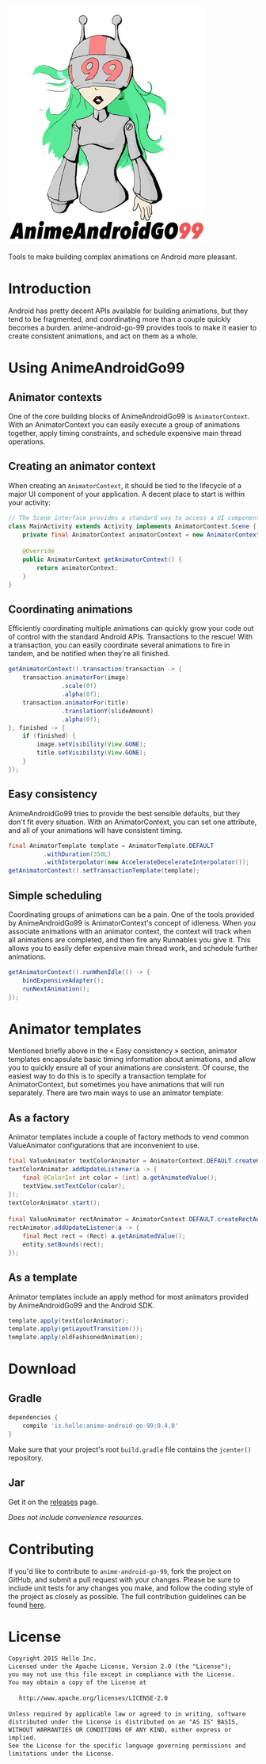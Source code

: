 ![anime-android-go-99](imagery/99-grey-header-small.png "anime-android-go-99")

Tools to make building complex animations on Android more pleasant.

# Introduction

Android has pretty decent APIs available for building animations, but they tend to be fragmented, and coordinating more than a couple quickly becomes a burden. anime-android-go-99 provides tools to make it easier to create consistent animations, and act on them as a whole.

# Using AnimeAndroidGo99

## Animator contexts

One of the core building blocks of AnimeAndroidGo99 is `AnimatorContext`. With an AnimatorContext you can easily execute a group of animations together, apply timing constraints, and schedule expensive main thread operations.

## Creating an animator context

When creating an `AnimatorContext`, it should be tied to the lifecycle of a major UI component of your application. A decent place to start is within your activity:

```java
// The Scene interface provides a standard way to access a UI component's animator context
class MainActivity extends Activity implements AnimatorContext.Scene {
    private final AnimatorContext animatorContext = new AnimatorContext("MainActivity");
    
    @Override
    public AnimatorContext getAnimatorContext() {
        return animatorContext;
    }
}
```

## Coordinating animations

Efficiently coordinating multiple animations can quickly grow your code out of control with the standard Android APIs. Transactions to the rescue! With a transaction, you can easily coordinate several animations to fire in tandem, and be notified when they're all finished.

```java
getAnimatorContext().transaction(transaction -> {
    transaction.animatorFor(image)
               .scale(0f)
               .alpha(0f);
    transaction.animatorFor(title)
               .translationY(slideAmount)
               .alpha(0f);
}, finished -> {
    if (finished) {
        image.setVisibility(View.GONE);
        title.setVisibility(View.GONE);
    }
});
```

## Easy consistency

AnimeAndroidGo99 tries to provide the best sensible defaults, but they don't fit every situation. With an AnimatorContext, you can set one attribute, and all of your animations will have consistent timing.

```java
final AnimatorTemplate template = AnimatorTemplate.DEFAULT
          .withDuration(350L)
          .withInterpolator(new AccelerateDecelerateInterpolator());
getAnimatorContext().setTransactionTemplate(template);
```

## Simple scheduling

Coordinating groups of animations can be a pain. One of the tools provided by AnimeAndroidGo99 is AnimatorContext's concept of idleness. When you associate animations with an animator context, the context will track when all animations are completed, and then fire any Runnables you give it. This allows you to easily defer expensive main thread work, and schedule further animations.

```java
getAnimatorContext().runWhenIdle(() -> {
    bindExpensiveAdapter();
    runNextAnimation();
});
```

# Animator templates

Mentioned briefly above in the « Easy consistency » section, animator templates encapsulate basic timing information about animations, and allow you to quickly ensure all of your animations are consistent. Of course, the easiest way to do this is to specify a transaction template for AnimatorContext, but sometimes you have animations that will run separately. There are two main ways to use an animator template:

## As a factory

Animator templates include a couple of factory methods to vend common ValueAnimator configurations that are inconvenient to use.

```java
final ValueAnimator textColorAnimator = AnimatorContext.DEFAULT.createColorAnimator(Color.RED, Color.BLUE, Color.GREEN);
textColorAnimator.addUpdateListener(a -> {
    final @ColorInt int color = (int) a.getAnimatedValue();
    textView.setTextColor(color);
});
textColorAnimator.start();

final ValueAnimator rectAnimator = AnimatorContext.DEFAULT.createRectAnimator(start, end);
rectAnimator.addUpdateListener(a -> {
    final Rect rect = (Rect) a.getAnimatedValue();
    entity.setBounds(rect);
});
```

## As a template

Animator templates include an apply method for most animators provided by AnimeAndroidGo99 and the Android SDK.

```java
template.apply(textColorAnimator);
template.apply(getLayoutTransition());
template.apply(oldFashionedAnimation);
```

# Download

## Gradle

```groovy
dependencies {
    compile 'is.hello:anime-android-go-99:0.4.0'
}
```

Make sure that your project's root `build.gradle` file contains the `jcenter()` repository.

## Jar

Get it on the [releases](https://github.com/hello/anime-android-go-99/releases) page.

_Does not include convenience resources._

# Contributing

If you'd like to contribute to `anime-android-go-99`, fork the project on GitHub, and submit a pull request with your changes. Please be sure to include unit tests for any changes you make, and follow the coding style of the project as closely as possible. The full contribution guidelines can be found [here](https://github.com/hello/anime-android-go-99/blob/master/CONTRIBUTING.md).

# License

	Copyright 2015 Hello Inc.
	Licensed under the Apache License, Version 2.0 (the "License");
	you may not use this file except in compliance with the License.
	You may obtain a copy of the License at
	
	   http://www.apache.org/licenses/LICENSE-2.0
	
	Unless required by applicable law or agreed to in writing, software
	distributed under the License is distributed on an "AS IS" BASIS,
	WITHOUT WARRANTIES OR CONDITIONS OF ANY KIND, either express or implied.
	See the License for the specific language governing permissions and
	limitations under the License.
